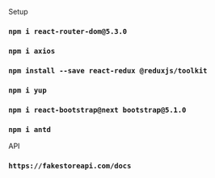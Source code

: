 Setup

### `npm i react-router-dom@5.3.0`

### `npm i axios`

### `npm install --save react-redux @reduxjs/toolkit`

### `npm i yup`

### `npm i react-bootstrap@next bootstrap@5.1.0`

### `npm i antd`

API

### `https://fakestoreapi.com/docs`
